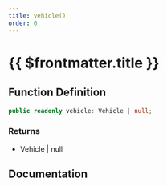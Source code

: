 ```yaml
---
title: vehicle()
order: 0
---
```


# {{ $frontmatter.title }}

<!--@include: ./vehicle_partial_header.md-->

## Function Definition

```ts
public readonly vehicle: Vehicle | null;
```

### Returns

* Vehicle | null

## Documentation

<!--@include: ./vehicle_partial_footer.md-->
